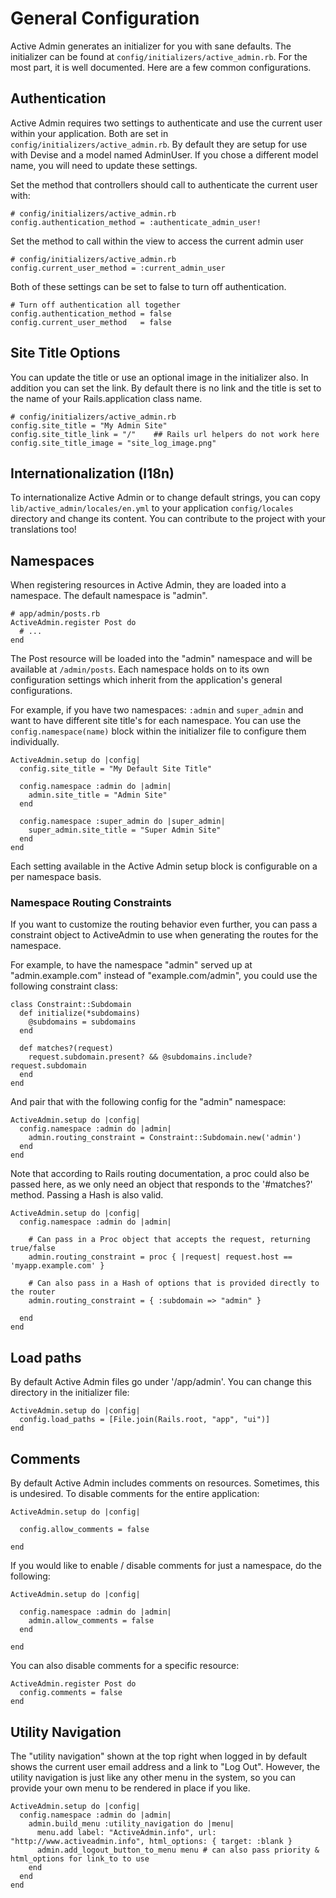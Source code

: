 # General Configuration

Active Admin generates an initializer for you with sane defaults. The
initializer can be found at `config/initializers/active_admin.rb`. For the most
part, it is well documented. Here are a few common configurations.

## Authentication

Active Admin requires two settings to authenticate and use the current user
within your application. Both are set in `config/initializers/active_admin.rb`.
By default they are setup for use with Devise and a model named AdminUser. If
you chose a different model name, you will need to update these settings.

Set the method that controllers should call to authenticate the current user
with:

    # config/initializers/active_admin.rb
    config.authentication_method = :authenticate_admin_user!

Set the method to call within the view to access the current admin user

    # config/initializers/active_admin.rb
    config.current_user_method = :current_admin_user

Both of these settings can be set to false to turn off authentication.

    # Turn off authentication all together
    config.authentication_method = false
    config.current_user_method   = false

## Site Title Options

You can update the title or use an optional image in the initializer also. In addition you can set the link.  By default
there is no link and the title is set to the name of your Rails.application class name.

    # config/initializers/active_admin.rb
    config.site_title = "My Admin Site"
    config.site_title_link = "/"    ## Rails url helpers do not work here
    config.site_title_image = "site_log_image.png"

## Internationalization (I18n)

To internationalize Active Admin or to change default strings, you can copy
`lib/active_admin/locales/en.yml` to your application `config/locales` directory and
change its content. You can contribute to the project with your translations too!

## Namespaces

When registering resources in Active Admin, they are loaded into a namespace.
The default namespace is "admin".

    # app/admin/posts.rb
    ActiveAdmin.register Post do
      # ...
    end

The Post resource will be loaded into the "admin" namespace and will be
available at `/admin/posts`. Each namespace holds on to its own configuration
settings which inherit from the application's general configurations.

For example, if you have two namespaces: `:admin` and `super_admin` and want to
have different site title's for each namespace. You can use the
`config.namespace(name)` block within the initializer file to configure them
individually.

    ActiveAdmin.setup do |config|
      config.site_title = "My Default Site Title"

      config.namespace :admin do |admin|
        admin.site_title = "Admin Site"
      end

      config.namespace :super_admin do |super_admin|
        super_admin.site_title = "Super Admin Site"
      end
    end

Each setting available in the Active Admin setup block is configurable on a per
namespace basis.

### Namespace Routing Constraints

If you want to customize the routing behavior even further, you can pass a 
constraint object to ActiveAdmin to use when generating the routes for the namespace.

For example, to have the namespace "admin" served up at "admin.example.com" instead of
"example.com/admin", you could use the following constraint class:

    class Constraint::Subdomain
      def initialize(*subdomains)
        @subdomains = subdomains
      end

      def matches?(request)
        request.subdomain.present? && @subdomains.include? request.subdomain
      end
    end

And pair that with the following config for the "admin" namespace:

    ActiveAdmin.setup do |config|
      config.namespace :admin do |admin|
        admin.routing_constraint = Constraint::Subdomain.new('admin')
      end
    end

Note that according to Rails routing documentation, a proc could also be passed here, as
we only need an object that responds to the '#matches?' method.  Passing a Hash is also valid.

    ActiveAdmin.setup do |config|
      config.namespace :admin do |admin|

        # Can pass in a Proc object that accepts the request, returning true/false
        admin.routing_constraint = proc { |request| request.host == 'myapp.example.com' }

        # Can also pass in a Hash of options that is provided directly to the router
        admin.routing_constraint = { :subdomain => "admin" }
        
      end
    end

## Load paths

By default Active Admin files go under '/app/admin'. You can change this
directory in the initializer file:

    ActiveAdmin.setup do |config|
      config.load_paths = [File.join(Rails.root, "app", "ui")]
    end

## Comments

By default Active Admin includes comments on resources. Sometimes, this is
undesired. To disable comments for the entire application:

    ActiveAdmin.setup do |config|

      config.allow_comments = false

    end

If you would like to enable / disable comments for just a namespace, do the
following:

    ActiveAdmin.setup do |config|

      config.namespace :admin do |admin|
        admin.allow_comments = false
      end

    end

You can also disable comments for a specific resource:

    ActiveAdmin.register Post do
      config.comments = false
    end

## Utility Navigation

The "utility navigation" shown at the top right when logged in by default shows the current user email address and a link to "Log Out".  However, the utility navigation is just like any other menu in the system, so you can provide your own menu to be rendered in place if you like.

    ActiveAdmin.setup do |config|
      config.namespace :admin do |admin|
        admin.build_menu :utility_navigation do |menu|
          menu.add label: "ActiveAdmin.info", url: "http://www.activeadmin.info", html_options: { target: :blank }
          admin.add_logout_button_to_menu menu # can also pass priority & html_options for link_to to use
        end
      end
    end
